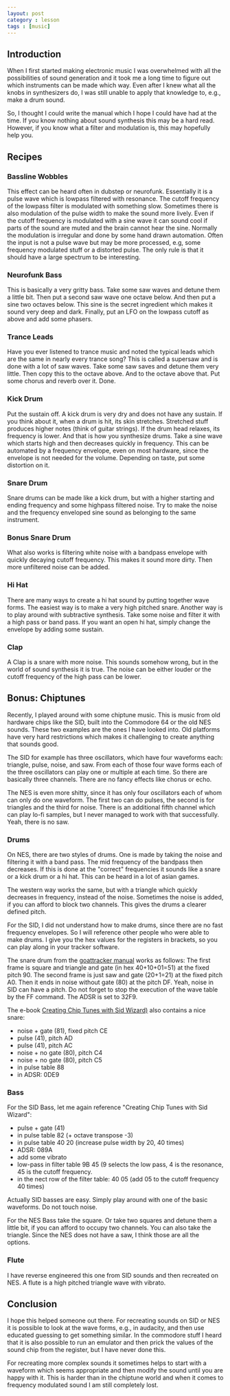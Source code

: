```yaml
---
layout: post
category : lesson
tags : [music]
---
```


## Introduction
When I first started making electronic music I was overwhelmed with
all the possibilities of sound generation and it took me a long time to
figure out which instruments can be made which way. Even after I knew
what all the knobs in synthesizers do, I was still unable to apply
that knowledge to, e.g., make a drum sound.

So, I thought I could write the manual which I hope I could have had at
the time. If you know nothing about sound synthesis this may be a hard
read. However, if you know what a filter and modulation is, this may
hopefully help you.

## Recipes

### Bassline Wobbles
This effect can be heard often in dubstep or neurofunk. Essentially it
is a pulse wave which is lowpass filtered with resonance.
The cutoff frequency of the lowpass filter is modulated with
something slow. Sometimes there is also modulation of the pulse width to
make the sound more lively.
Even if the cutoff frequency is modulated with a sine wave it can
sound cool if parts of the sound are muted and the brain cannot hear
the sine. Normally the modulation is irregular and done by some
hand drawn automation.
Often the input is not a pulse wave but may be more processed, e.g,
some frequency modulated stuff or a distorted pulse. The only rule is
that it should have a large spectrum to be interesting.

### Neurofunk Bass
This is basically a very gritty bass.
Take some saw waves and detune them a little bit. Then put a second
saw wave one octave below. And then put a sine two octaves below. This
sine is the secret ingredient which makes it sound very deep and dark.
Finally, put an LFO on the lowpass cutoff as above and add some
phasers.

### Trance Leads
Have you ever listened to trance music and noted the typical leads
which are the same in nearly every trance song? This is called a
supersaw and is done with a lot of saw waves.
Take some saw saves and detune them very little. Then copy this to the
octave above. And to the octave above that.
Put some chorus and reverb over it. Done.

### Kick Drum
Put the sustain off. A kick drum is very dry and does not have any
sustain. If you think about it, when a drum is hit, its skin
stretches. Stretched stuff produces higher notes (think of guitar
strings). If the drum head relaxes, its frequency is lower.
And that is how you synthesize drums. Take a sine wave which starts
high and then decreases quickly in frequency. This can be automated by a
frequency envelope, even on most hardware, since the envelope is not
needed for the volume.
Depending on taste, put some distortion on it.

### Snare Drum
Snare drums can be made like a kick drum, but with a higher starting
and ending frequency and some highpass filtered noise. Try to make the
noise and the frequency enveloped sine sound as belonging to the same
instrument.

### Bonus Snare Drum
What also works is filtering white noise with a bandpass envelope with
quickly decaying cutoff frequency. This makes it sound more dirty.
Then more unfiltered noise can be added.

### Hi Hat
There are many ways to create a hi hat sound by putting together wave
forms. The easiest way is to make a very high pitched snare.
Another way is to play around with subtractive synthesis. Take some
noise and filter it with a high pass or band pass. If you want an open
hi hat, simply change the envelope by adding some sustain.

### Clap
A Clap is a snare with more noise. This sounds somehow wrong, but in
the world of sound synthesis it is true. The noise can be either
louder or the cutoff frequency of the high pass can be lower.

## Bonus: Chiptunes
Recently, I played around with some chiptune music. This is music from
old hardware chips like the SID, built into the Commodore 64 or the
old NES sounds. These two examples are the ones I have looked
into. Old platforms have very hard restrictions which makes it
challenging to create anything that sounds good.

The SID for example has three oscillators, which have four waveforms
each: triangle, pulse, noise, and saw. From each of those four wave
forms each of the three oscillators can play one or multiple at each time. So
there are basically three channels. There are no fancy effects like
chorus or echo.

The NES is even more shitty, since it has only four oscillators each
of whom can only do one waveform. The
first two can do pulses, the second is for triangles and the third for
noise. There is an additional fifth channel which can play lo-fi
samples, but I never managed to work with that successfully.
Yeah, there is no saw.

### Drums
On NES, there are two styles of drums. One is made by taking the
noise and filtering it with a band pass. The mid frequency of the
bandpass then decreases. If this is done at the "correct" frequencies
it sounds like a snare or a kick drum or a hi hat. This can be heard
in a lot of asian games.

The western way works the same, but with a triangle which quickly
decreases in frequency, instead of the noise. Sometimes the noise is
added, if you can afford to block two channels. This gives the drums a
clearer defined pitch.

For the SID, I did not understand how to make drums, since there are
no fast frequency envelopes. So I will reference other people who were
able to make drums. I give you the hex values for the registers in
brackets, so you can play along in your tracker software.

The snare drum from the [goattracker manual](https://cadaver.github.io/tools.html) works as follows:
The first frame is square and triangle and gate (in hex 40+10+01=51)
at the fixed pitch 90.
The second frame is just saw and gate (20+1=21) at the fixed pitch A0.
Then it ends in noise without gate (80) at the pitch DF.
Yeah, noise in SID can have a pitch.
Do not forget to stop the execution of the wave table by the FF command.
The ADSR is set to 32F9.

The e-book [Creating Chip Tunes with Sid Wizard)](http://csdb.dk/release/?id=112754) also contains a nice snare:

  - noise + gate (81), fixed pitch CE
  - pulse (41), pitch AD
  - pulse (41), pitch AC
  - noise + no gate (80), pitch C4
  - noise + no gate (80), pitch C5
  - in pulse table 88
  - in ADSR: 0DE9

### Bass
For the SID Bass, let me again reference "Creating Chip Tunes with Sid Wizard":

  - pulse + gate (41)
  - in pulse table 82 (+ octave transpose -3)
  - in pulse table 40 20 (increase pulse width by 20, 40 times)
  - ADSR: 089A
  - add some vibrato
  - low-pass in filter table 9B 45 (9 selects the low pass, 4 is the resonance, 45 is the cutoff frequency.
  - in the nect row of the filter table: 40 05 (add 05 to the cutoff frequency 40 times)

Actually SID basses are easy. Simply play around with one of the
basic waveforms. Do not touch noise.

For the NES Bass take the square. Or take two squares and detune them
a little bit, if you can afford to occupy two channels. You can also
take the triangle.
Since the NES does not have a saw, I think those are all the options.

### Flute
I have reverse engineered this one from SID sounds and then recreated on
NES. A flute is a high pitched triangle wave with vibrato.


## Conclusion
I hope this helped someone out there. For recreating sounds on SID or
NES it is possible to look at the wave forms, e.g., in audacity, and
then use educated guessing to get something similar. In the commodore
stuff I heard that it is also possible to run an emulator and then
prick the values of the sound chip from the register, but I have never
done this.

For recreating more complex sounds it sometimes helps to start with a
waveform which seems appropriate and then modify the sound until you
are happy with it. This is harder than in the chiptune world and when
it comes to frequency modulated sound I am still completely lost.
